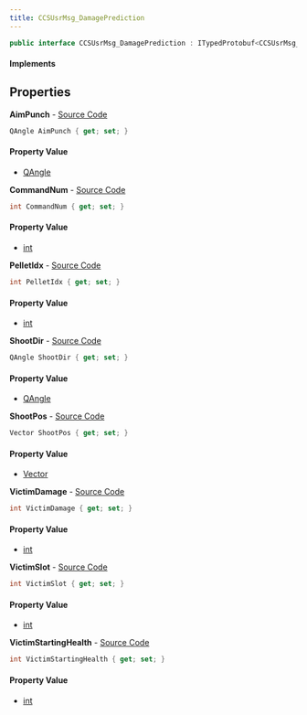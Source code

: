 ```yaml
---
title: CCSUsrMsg_DamagePrediction
---
```


```csharp
public interface CCSUsrMsg_DamagePrediction : ITypedProtobuf<CCSUsrMsg_DamagePrediction>, INativeHandle, INetMessage<CCSUsrMsg_DamagePrediction>, IDisposable
```

#### Implements

## Properties

**AimPunch** - [Source Code](https://github.com/swiftly-solution/swiftlys2/blob/master/managed/src/SwiftlyS2.Generated/Protobufs/Interfaces/CCSUsrMsg_DamagePrediction.cs#L39)

```csharp
QAngle AimPunch { get; set; }
```

#### Property Value

- [QAngle](/docs/api/shared/natives/qangle)

**CommandNum** - [Source Code](https://github.com/swiftly-solution/swiftlys2/blob/master/managed/src/SwiftlyS2.Generated/Protobufs/Interfaces/CCSUsrMsg_DamagePrediction.cs#L18)

```csharp
int CommandNum { get; set; }
```

#### Property Value

- [int](https://learn.microsoft.com/dotnet/api/system.int32)

**PelletIdx** - [Source Code](https://github.com/swiftly-solution/swiftlys2/blob/master/managed/src/SwiftlyS2.Generated/Protobufs/Interfaces/CCSUsrMsg_DamagePrediction.cs#L21)

```csharp
int PelletIdx { get; set; }
```

#### Property Value

- [int](https://learn.microsoft.com/dotnet/api/system.int32)

**ShootDir** - [Source Code](https://github.com/swiftly-solution/swiftlys2/blob/master/managed/src/SwiftlyS2.Generated/Protobufs/Interfaces/CCSUsrMsg_DamagePrediction.cs#L36)

```csharp
QAngle ShootDir { get; set; }
```

#### Property Value

- [QAngle](/docs/api/shared/natives/qangle)

**ShootPos** - [Source Code](https://github.com/swiftly-solution/swiftlys2/blob/master/managed/src/SwiftlyS2.Generated/Protobufs/Interfaces/CCSUsrMsg_DamagePrediction.cs#L33)

```csharp
Vector ShootPos { get; set; }
```

#### Property Value

- [Vector](/docs/api/shared/natives/vector)

**VictimDamage** - [Source Code](https://github.com/swiftly-solution/swiftlys2/blob/master/managed/src/SwiftlyS2.Generated/Protobufs/Interfaces/CCSUsrMsg_DamagePrediction.cs#L30)

```csharp
int VictimDamage { get; set; }
```

#### Property Value

- [int](https://learn.microsoft.com/dotnet/api/system.int32)

**VictimSlot** - [Source Code](https://github.com/swiftly-solution/swiftlys2/blob/master/managed/src/SwiftlyS2.Generated/Protobufs/Interfaces/CCSUsrMsg_DamagePrediction.cs#L24)

```csharp
int VictimSlot { get; set; }
```

#### Property Value

- [int](https://learn.microsoft.com/dotnet/api/system.int32)

**VictimStartingHealth** - [Source Code](https://github.com/swiftly-solution/swiftlys2/blob/master/managed/src/SwiftlyS2.Generated/Protobufs/Interfaces/CCSUsrMsg_DamagePrediction.cs#L27)

```csharp
int VictimStartingHealth { get; set; }
```

#### Property Value

- [int](https://learn.microsoft.com/dotnet/api/system.int32)

